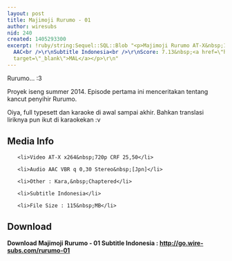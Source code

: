 ```yaml
---
layout: post
title: Majimoji Rurumo - 01
author: wiresubs
nid: 240
created: 1405293300
excerpt: !ruby/string:Sequel::SQL::Blob "<p>Majimoji Rurumo AT-X&nbsp;1280x720 x264
  AAC<br />\r\nSubtitle Indonesia<br />\r\nScore: 7.13&nbsp;<a href=\"http://myanimelist.net/anime/23945/Majimoji_Rurumo\"
  target=\"_blank\">MAL</a></p>\r\n"
---
```

<p class="rtecenter">Rurumo...&nbsp;:3</p>

<p class="rtejustify">Proyek iseng summer 2014. Episode pertama ini menceritakan tentang kancut penyihir Rurumo.<br />
Oiya, full typesett dan karaoke di&nbsp;awal sampai akhir. Bahkan translasi liriknya&nbsp;pun ikut di karaokekan :v</p>

<h2>Media Info</h2>

<ul>
	<li>Video AT-X x264&nbsp;720p CRF 25,50</li>
	<li>Audio AAC VBR q 0,30 Stereo&nbsp;[Jpn]</li>
	<li>Other : Kara,&nbsp;Chaptered</li>
	<li>Subtitle Indonesia</li>
	<li>File Size : 115&nbsp;MB</li>
</ul>

<h2>Download</h2>

<p><strong>Download Majimoji Rurumo - 01&nbsp;Subtitle&nbsp;Indonesia&nbsp;:&nbsp;<a href="http://go.wire-subs.com/rurumo-01" target="_blank">http://go.wire-subs.com/rurumo-01</a></strong></p>
